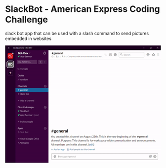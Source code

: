 # SlackBot - American Express Coding Challenge
slack bot app that can be used with a slash command to send pictures embedded in websites

![Slash Command Demo](slackBot_slashCommand_demo.gif)
